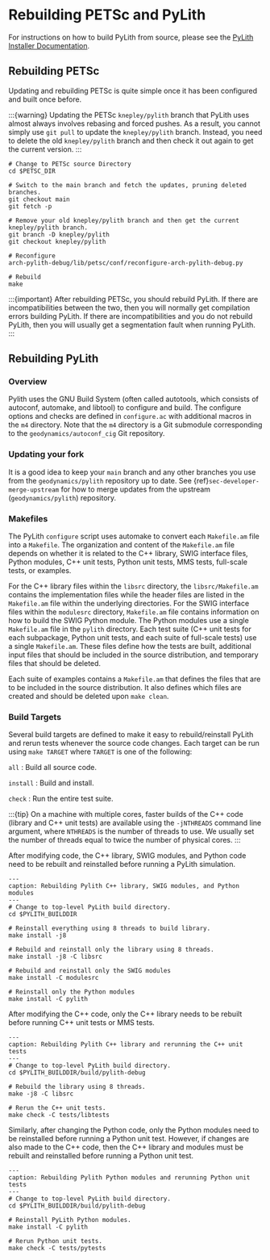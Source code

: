 # Rebuilding PETSc and PyLith

For instructions on how to build PyLith from source, please see the [PyLith Installer Documentation](https://pylith-installer.readthedocs.io/en/latest/devenv/index.html).

## Rebuilding PETSc

Updating and rebuilding PETSc is quite simple once it has been configured and built once before.

:::{warning}
Updating the PETSc `knepley/pylith` branch that PyLith uses almost always involves rebasing and forced pushes.
As a result, you cannot simply use `git pull` to update the `knepley/pylith` branch.
Instead, you need to delete the old `knepley/pylith` branch and then check it out again to get the current version.
:::

```{code-block} bash
# Change to PETSc source Directory
cd $PETSC_DIR

# Switch to the main branch and fetch the updates, pruning deleted branches.
git checkout main
git fetch -p

# Remove your old knepley/pylith branch and then get the current knepley/pylith branch.
git branch -D knepley/pylith
git checkout knepley/pylith

# Reconfigure
arch-pylith-debug/lib/petsc/conf/reconfigure-arch-pylith-debug.py

# Rebuild
make
```

:::{important}
After rebuilding PETSc, you should rebuild PyLith.
If there are incompatibilities between the two, then you will normally get compilation errors building PyLith.
If there are incompatibilities and you do not rebuild PyLith, then you will usually get a segmentation fault when running PyLith.
:::

## Rebuilding PyLith

### Overview

Pylith uses the GNU Build System (often called autotools, which consists of autoconf, automake, and libtool) to configure and build.
The configure options and checks are defined in `configure.ac` with additional macros in the `m4` directory.
Note that the `m4` directory is a Git submodule corresponding to the `geodynamics/autoconf_cig` Git repository.

### Updating your fork

It is a good idea to keep your `main` branch and any other branches you use from the `geodynamics/pylith` repository up to date.
See {ref}`sec-developer-merge-upstream` for how to merge updates from the upstream (`geodynamics/pylith`) repository.

### Makefiles

The PyLith `configure` script uses automake to convert each `Makefile.am` file into a `Makefile`.
The organization and content of the `Makefile.am` file depends on whether it is related to the C++ library, SWIG interface files, Python modules, C++ unit tests, Python unit tests, MMS tests, full-scale tests, or examples.

For the C++ library files within the `libsrc` directory, the `libsrc/Makefile.am` contains the implementation files while the header files are listed in the `Makefile.am` file within the underlying directories.
For the SWIG interface files within the `modulesrc` directory, `Makefile.am` file contains information on how to build the SWIG Python module.
The Python modules use a single `Makefile.am` file in the `pylith` directory.
Each test suite (C++ unit tests for each subpackage, Python unit tests, and each suite of full-scale tests) use a single `Makefile.am`.
These files define how the tests are built, additional input files that should be included in the source distribution, and temporary files that should be deleted.

Each suite of examples contains a `Makefile.am` that defines the files that are to be included in the source distribution.
It also defines which files are created and should be deleted upon `make clean`.

### Build Targets

Several build targets are defined to make it easy to rebuild/reinstall PyLith and rerun tests whenever the source code changes.
Each target can be run using `make TARGET` where `TARGET` is one of the following:

`all`
: Build all source code.

`install`
: Build and install.

`check`
: Run the entire test suite.

:::{tip}
On a machine with multiple cores, faster builds of the C++ code (library and C++ unit tests) are available using the `-jNTHREADS` command line argument, where `NTHREADS` is the number of threads to use.
We usually set the number of threads equal to twice the number of physical cores.
:::

After modifying code, the C++ library, SWIG modules, and Python code need to be rebuilt and reinstalled before running a PyLith simulation.

```{code-block} bash
---
caption: Rebuilding Pylith C++ library, SWIG modules, and Python modules
---
# Change to top-level PyLith build directory.
cd $PYLITH_BUILDDIR

# Reinstall everything using 8 threads to build library.
make install -j8

# Rebuild and reinstall only the library using 8 threads.
make install -j8 -C libsrc

# Rebuild and reinstall only the SWIG modules
make install -C modulesrc

# Reinstall only the Python modules
make install -C pylith
```

After modifying the C++ code, only the C++ library needs to be rebuilt before running C++ unit tests or MMS tests.

```{code-block} bash
---
caption: Rebuilding Pylith C++ library and rerunning the C++ unit tests
---
# Change to top-level PyLith build directory.
cd $PYLITH_BUILDDIR/build/pylith-debug

# Rebuild the library using 8 threads.
make -j8 -C libsrc

# Rerun the C++ unit tests.
make check -C tests/libtests
```

Similarly, after changing the Python code, only the Python modules need to be reinstalled before running a Python unit test.
However, if changes are also made to the C++ code, then the C++ library and modules must be rebuilt and reinstalled before running a Python unit test.

```{code-block} bash
---
caption: Rebuilding Pylith Python modules and rerunning Python unit tests
---
# Change to top-level PyLith build directory.
cd $PYLITH_BUILDDIR/build/pylith-debug

# Reinstall PyLith Python modules.
make install -C pylith

# Rerun Python unit tests.
make check -C tests/pytests
```

